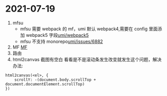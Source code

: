 # 2021-07-19

1. mfsu
   - mfsu 需要 webpack 的 mf，umi 默认 webpack4,需要在 config 里面添加 webpack5 字段[umi/webpack5](https://umijs.org/zh-CN/config#webpack5)
   - mfsu 不支持 monorepo[umi/issues/6882](https://github.com/umijs/umi/issues/6882)
2. MF
   [MF](https://webpack.docschina.org/concepts/module-federation/#motivation)
3. 路由
4. html2canvas 截图有空白
   看看是不是滚动条发生改变就发生这个问题，解决办法:

```
html2canvas(<el>, {
    scrollY: -(document.body.scrollTop + document.documentElement.scrollTop)
})
```
